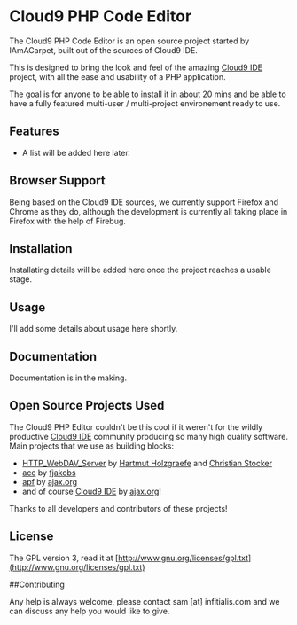 # Cloud9 PHP Code Editor

The Cloud9 PHP Code Editor is an open source project started by IAmACarpet, built out of the sources of Cloud9 IDE.

This is designed to bring the look and feel of the amazing [Cloud9 IDE](http://github.com/ajaxorg/cloud9) project, with all the ease and usability of a PHP application.

The goal is for anyone to be able to install it in about 20 mins and be able to have a fully featured multi-user / multi-project environement ready to use.

## Features

  * A list will be added here later.

## Browser Support
Being based on the Cloud9 IDE sources, we currently support Firefox and Chrome as they do, although the development is currently all taking place in Firefox with the help of Firebug.


## Installation

Installating details will be added here once the project reaches a usable stage.
    
## Usage

I'll add some details about usage here shortly.

## Documentation

Documentation is in the making. 

## Open Source Projects Used

The Cloud9 PHP Editor couldn't be this cool if it weren't for the wildly productive [Cloud9 IDE](http://github.com/ajaxorg/cloud9) community producing so many high quality software.
Main projects that we use as building blocks:
  
  * [HTTP_WebDAV_Server](http://pear.php.net/package/HTTP_WebDAV_Server) by [Hartmut Holzgraefe](mailto:hholzgra@php.net) and [Christian Stocker](mailto:chregu@bitflux.ch)
  * [ace](http://github.com/ajaxorg/ace) by [fjakobs]
  * [apf](http://www.ajax.org) by [ajax.org]
  * and of course [Cloud9 IDE](http://github.com/ajaxorg/cloud9) by [ajax.org]!
  
Thanks to all developers and contributors of these projects! 

[fjakobs]: http://github.com/fjakobs
[javruben]: http://github.com/javruben
[mikedeboer]: http://github.com/mikedeboer
[ajax.org]: http://www.ajax.org/
[async.js]: http://github.com/fjakobs/async.js
[jsDAV]: http://github.com/mikedeboer/jsdav
[connect]: http://github.com/senchalabs/connect
[socket.io]: http://github.com/LearnBoost/Socket.IO-node.git
[requireJS]: http://requirejs.org/
[Node.JS]: http://nodejs.org/

## License

The GPL version 3, read it at [http://www.gnu.org/licenses/gpl.txt](http://www.gnu.org/licenses/gpl.txt)

##Contributing

Any help is always welcome, please contact sam [at] infitialis.com and we can discuss any help you would like to give.